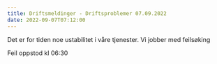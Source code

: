 ```yaml
---
title: Driftsmeldinger - Driftsproblemer 07.09.2022
date: 2022-09-07T07:12:00
---
```

Det er for tiden noe ustabilitet i våre tjenester. Vi jobber med feilsøking

Feil oppstod kl 06:30 
